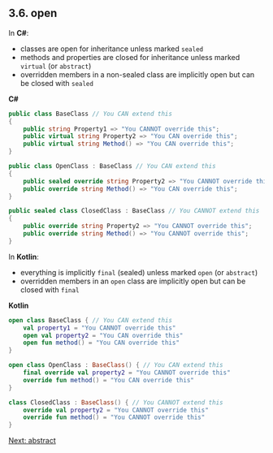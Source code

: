 ## 3.6. open
In **C#**:
* classes are open for inheritance unless marked `sealed`
* methods and properties are closed for inheritance unless marked `virtual` (or `abstract`)
* overridden members in a non-sealed class are implicitly open but can be closed with `sealed`

**C#**
```csharp
public class BaseClass // You CAN extend this
{
    public string Property1 => "You CANNOT override this";
    public virtual string Property2 => "You CAN override this";
    public virtual string Method() => "You CAN override this";
}

public class OpenClass : BaseClass // You CAN extend this
{
    public sealed override string Property2 => "You CANNOT override this";
    public override string Method() => "You CAN override this";
}

public sealed class ClosedClass : BaseClass // You CANNOT extend this
{
    public override string Property2 => "You CANNOT override this";
    public override string Method() => "You CANNOT override this";
}
```

In **Kotlin**:
* everything is implicitly `final` (sealed) unless marked `open` (or `abstract`)
* overridden members in an `open` class are implicitly open but can be closed with `final`

**Kotlin**
```kotlin
open class BaseClass { // You CAN extend this
    val property1 = "You CANNOT override this"
    open val property2 = "You CAN override this"
    open fun method() = "You CAN override this"
}

open class OpenClass : BaseClass() { // You CAN extend this
    final override val property2 = "You CANNOT override this"
    override fun method() = "You CAN override this"
}

class ClosedClass : BaseClass() { // You CANNOT extend this
    override val property2 = "You CANNOT override this"
    override fun method() = "You CANNOT override this"
}
```

[Next: abstract](03-07-abstract.md)
